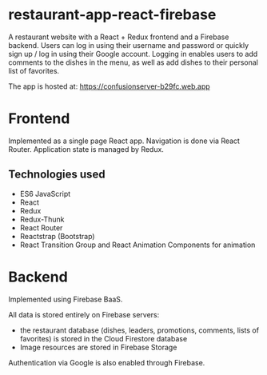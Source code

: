 # restaurant-app-react-firebase

A restaurant website with a React + Redux frontend and a Firebase backend. Users can log in using their username and password or quickly sign up / log in using their Google account. Logging in enables users to add comments to the dishes in the menu, as well as add dishes to their personal list of favorites.

The app is hosted at: https://confusionserver-b29fc.web.app

# Frontend
Implemented as a single page React app. Navigation is done via React Router. Application state is managed by Redux. 
## Technologies used
- ES6 JavaScript 
- React
- Redux
- Redux-Thunk
- React Router
- Reactstrap (Bootstrap)
- React Transition Group and React Animation Components for animation

# Backend
Implemented using Firebase BaaS. 

All data is stored entirely on Firebase servers: 
- the restaurant database (dishes, leaders, promotions, comments, lists of favorites) is stored in the Cloud Firestore database
- Image resources are stored in Firebase Storage

Authentication via Google is also enabled through Firebase.
